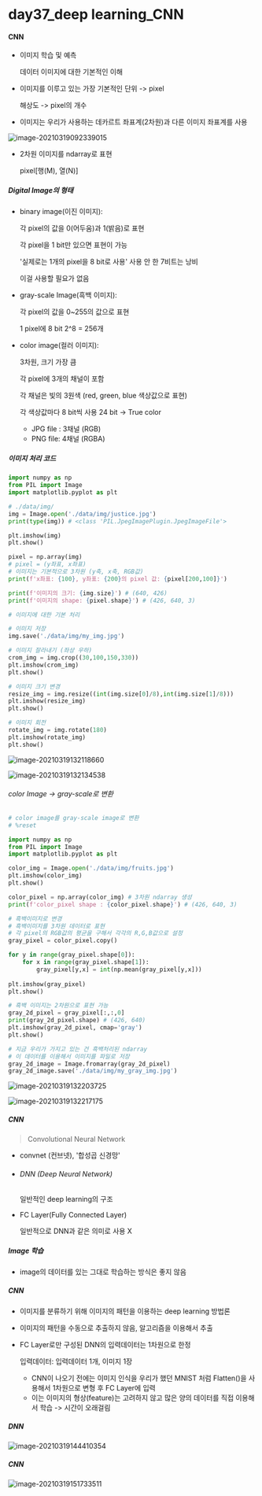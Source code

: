 # day37_deep learning_CNN



#### CNN

- 이미지 학습 및 예측

  데이터 이미지에 대한 기본적인 이해



- 이미지를 이루고 있는 가장 기본적인 단위 -> pixel

  해상도 -> pixel의 개수

- 이미지는 우리가 사용하는 데카르트 좌표계(2차원)과 다른 이미지 좌표계를 사용

![image-20210319092339015](md-images/image-20210319092339015.png)

- 2차원 이미지를 ndarray로 표현

  pixel[행(M), 열(N)]  



##### Digital Image의 형태

- binary image(이진 이미지): 

  각 pixel의 값을 0(어두움)과 1(밝음)로 표현

  각 pixel을 1 bit만 있으면 표현이 가능

  '실제로는 1개의 pixel을 8 bit로 사용' 사용 안 한 7비트는 낭비

  이걸 사용할 필요가 없음



- gray-scale Image(흑백 이미지):

  각 pixel의 값을 0~255의 값으로 표현

  1 pixel에 8 bit 2^8 = 256개



- color image(컬러 이미지):

  3차원, 크기 가장 큼

  각 pixel에 3개의 채널이 포함

  각 채널은 빛의 3원색 (red, green, blue 색상값으로 표현)

  각 색상값마다 8 bit씩 사용 24 bit -> True color

  - JPG file : 3채널 (RGB)
  - PNG file: 4채널 (RGBA)



##### 이미지 처리 코드

```python
import numpy as np
from PIL import Image
import matplotlib.pyplot as plt

# ./data/img/
img = Image.open('./data/img/justice.jpg')
print(type(img)) # <class 'PIL.JpegImagePlugin.JpegImageFile'>

plt.imshow(img)
plt.show()

pixel = np.array(img)
# pixel = (y좌표, x좌표)
# 이미지는 기본적으로 3차원 (y축, x축, RGB값)
print(f'x좌표: {100}, y좌표: {200}의 pixel 값: {pixel[200,100]}')

print(f'이미지의 크기: {img.size}') # (640, 426)
print(f'이미지의 shape: {pixel.shape}') # (426, 640, 3)

# 이미지에 대한 기본 처리

# 이미지 저장
img.save('./data/img/my_img.jpg')

# 이미지 잘라내기 (좌상 우하)
crom_img = img.crop((30,100,150,330))
plt.imshow(crom_img)
plt.show()

# 이미지 크기 변경
resize_img = img.resize((int(img.size[0]/8),int(img.size[1]/8)))
plt.imshow(resize_img)
plt.show()

# 이미지 회전
rotate_img = img.rotate(180)
plt.imshow(rotate_img)
plt.show()

```

![image-20210319132118660](md-images/image-20210319132118660.png)

![image-20210319132134538](md-images/image-20210319132134538.png)



###### color Image -> gray-scale로 변환

```python
# color image를 gray-scale image로 변환
# %reset

import numpy as np
from PIL import Image
import matplotlib.pyplot as plt

color_img = Image.open('./data/img/fruits.jpg')
plt.imshow(color_img)
plt.show()

color_pixel = np.array(color_img) # 3차원 ndarray 생성
print(f'color_pixel shape : {color_pixel.shape}') # (426, 640, 3)

# 흑백이미지로 변경
# 흑백이미지를 3차원 데이터로 표현
# 각 pixel의 RGB값의 평균을 구해서 각각의 R,G,B값으로 설정
gray_pixel = color_pixel.copy()

for y in range(gray_pixel.shape[0]):
    for x in range(gray_pixel.shape[1]):
        gray_pixel[y,x] = int(np.mean(gray_pixel[y,x]))
        
plt.imshow(gray_pixel)
plt.show()

# 흑백 이미지는 2차원으로 표현 가능
gray_2d_pixel = gray_pixel[:,:,0]
print(gray_2d_pixel.shape) # (426, 640)
plt.imshow(gray_2d_pixel, cmap='gray')
plt.show()

# 지금 우리가 가지고 있는 건 흑백처리된 ndarray
# 이 데이터를 이용해서 이미지를 파일로 저장
gray_2d_image = Image.fromarray(gray_2d_pixel)
gray_2d_image.save('./data/img/my_gray_img.jpg')

```

![image-20210319132203725](md-images/image-20210319132203725.png)

![image-20210319132217175](md-images/image-20210319132217175.png)



##### CNN

> Convolutional Neural Network

- convnet (컨브넷), '합성곱 신경망'



- ###### DNN (Deep Neural Network)

  일반적인 deep learning의 구조

  

- FC Layer(Fully Connected Layer)

  일반적으로 DNN과 같은 의미로 사용 X



##### Image 학습

- image의 데이터를 있는 그대로 학습하는 방식은 좋지 않음



##### CNN

- 이미지를 분류하기 위해 이미지의 패턴을 이용하는 deep learning 방법론
- 이미지의 패턴을 수동으로 추출하지 않음, 알고리즘을 이용해서 추출 

- FC Layer로만 구성된 DNN의 입력데이터는 1차원으로 한정

  입력데이터: 입력데이터 1개, 이미지 1장

  - CNN이 나오기 전에는 이미지 인식을 우리가 했던 MNIST 처럼 Flatten()을 사용해서 1차원으로 변형 후 FC Layer에 입력
  - 이는 이미지의 형상(feature)는 고려하지 않고 많은 양의 데이터를 직접 이용해서 학습 -> 시간이 오래걸림



##### DNN

![image-20210319144410354](md-images/image-20210319144410354.png)



##### CNN

![image-20210319151733511](md-images/image-20210319151733511.png)